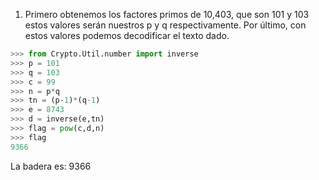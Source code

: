
1. Primero obtenemos los factores primos de 10,403, que son 101 y 103 estos valores serán nuestros p y q respectivamente. Por último, con estos valores podemos decodificar el texto dado.
``` python
>>> from Crypto.Util.number import inverse
>>> p = 101
>>> q = 103
>>> c = 99
>>> n = p*q
>>> tn = (p-1)*(q-1)
>>> e = 8743
>>> d = inverse(e,tn)
>>> flag = pow(c,d,n)
>>> flag
9366
```

La badera es: 9366